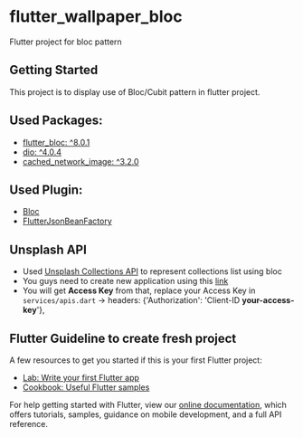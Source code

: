 # flutter_wallpaper_bloc

Flutter project for bloc pattern

## Getting Started

This project is to display use of Bloc/Cubit pattern in flutter project.

## Used Packages:
- [flutter_bloc: ^8.0.1](https://pub.dev/packages/flutter_bloc)
- [dio: ^4.0.4](https://pub.dev/packages/dio)
- [cached_network_image: ^3.2.0](https://pub.dev/packages/cached_network_image)

## Used Plugin:
- [Bloc](https://plugins.jetbrains.com/plugin/12129-bloc)
- [FlutterJsonBeanFactory](https://github.com/fluttercandies/FlutterJsonBeanFactory)

## Unsplash API
- Used [Unsplash Collections API](https://unsplash.com/documentation#list-collections) to represent collections list using bloc 
- You guys need to create new application using this [link](https://unsplash.com/oauth/applications/new)
- You will get **Access Key** from that, replace your Access Key in `services/apis.dart` -> headers: {'Authorization': 'Client-ID **your-access-key**'},

## Flutter Guideline to create fresh project
A few resources to get you started if this is your first Flutter project:

- [Lab: Write your first Flutter app](https://flutter.dev/docs/get-started/codelab)
- [Cookbook: Useful Flutter samples](https://flutter.dev/docs/cookbook)

For help getting started with Flutter, view our
[online documentation](https://flutter.dev/docs), which offers tutorials,
samples, guidance on mobile development, and a full API reference.

